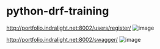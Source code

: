 # python-drf-training

http://portfolio.indralight.net:8002/users/register/
![image](https://user-images.githubusercontent.com/109490377/186569126-48eb7c64-e442-40c7-92f5-c556bedf95b4.png)

http://portfolio.indralight.net:8002/swagger/
![image](https://user-images.githubusercontent.com/109490377/186569073-58e1b20a-5ef4-4f8c-accb-eff7d8972216.png)
